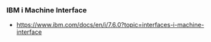 ### IBM i Machine Interface
+ https://www.ibm.com/docs/en/i/7.6.0?topic=interfaces-i-machine-interface
